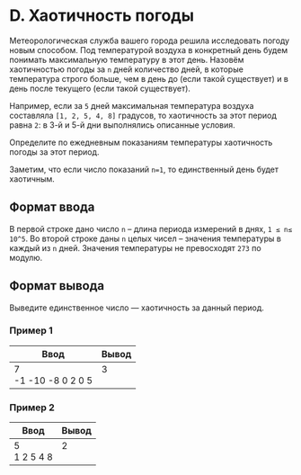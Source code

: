 # D. Хаотичность погоды

Метеорологическая служба вашего города решила исследовать погоду новым способом. Под температурой воздуха в конкретный 
день будем понимать максимальную температуру в этот день. Назовём хаотичностью погоды за `n` дней количество дней, в 
которые температура строго больше, чем в день до (если такой существует) и в день после текущего (если такой существует).

Например, если за `5` дней максимальная температура воздуха составляла `[1, 2, 5, 4, 8]` градусов, то хаотичность за этот 
период равна `2`: в 3-й и 5-й дни выполнялись описанные условия.

Определите по ежедневным показаниям температуры хаотичность погоды за этот период.

Заметим, что если число показаний `n=1`, то единственный день будет хаотичным.

## Формат ввода

В первой строке дано число `n` – длина периода измерений в днях, `1 ≤ n≤ 10^5`. Во второй строке даны `n` целых 
чисел – значения температуры в каждый из `n` дней. Значения температуры не превосходят `273` по модулю.

## Формат вывода

Выведите единственное число — хаотичность за данный период.

### Пример 1

<table>
  <thead>
     <tr>
        <th>Ввод</th>
        <th>Вывод</th>
     </tr>
  </thead>
  <tbody>
     <tr>
        <td>
            7<br>
            -1 -10 -8 0 2 0 5<br>
        </td>
        <td>
            3<br>
            <br>
        </td>
     </tr>
  </tbody>
</table>

### Пример 2

<table>
  <thead>
     <tr>
        <th>Ввод</th>
        <th>Вывод</th>
     </tr>
  </thead>
  <tbody>
     <tr>
        <td>
            5<br>
            1 2 5 4 8<br>
        </td>
        <td>
            2<br>
            <br>
        </td>
     </tr>
  </tbody>
</table>
